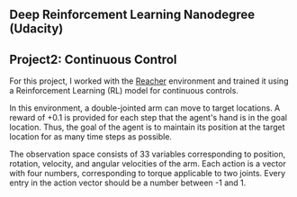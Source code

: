 ## Deep Reinforcement Learning Nanodegree (Udacity)
## Project2: Continuous Control
For this project, I worked with the [Reacher](https://github.com/Unity-Technologies/ml-agents/blob/master/docs/Learning-Environment-Examples.md#reacher) environment and trained it using a Reinforcement Learning (RL) model  for continuous controls.

In this environment, a double-jointed arm can move to target locations. A reward of +0.1 is provided for each step that the agent's hand is in the goal location. Thus, the goal of the agent is to maintain its position at the target location for as many time steps as possible.

The observation space consists of 33 variables corresponding to position, rotation, velocity, and angular velocities of the arm. Each action is a vector with four numbers, corresponding to torque applicable to two joints. Every entry in the action vector should be a number between -1 and 1.
